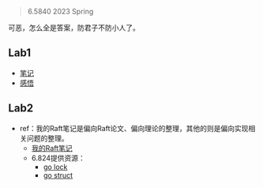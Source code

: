 >6.5840 2023 Spring

可恶，怎么全是答案，防君子不防小人了。

## Lab1

+ [笔记](./MapReduce.md)
+ [感悟](../blog/weekly.md#6.824)

## Lab2

+ ref：我的Raft笔记是偏向Raft论文、偏向理论的整理，其他的则是偏向实现相关问题的整理。
	+ [我的Raft笔记](./Raft.md)
	+ 6.824提供资源：
		+ [go lock](https://pdos.csail.mit.edu/6.824/labs/raft-locking.txt)
		+ [go struct](https://pdos.csail.mit.edu/6.824/labs/raft-structure.txt)
